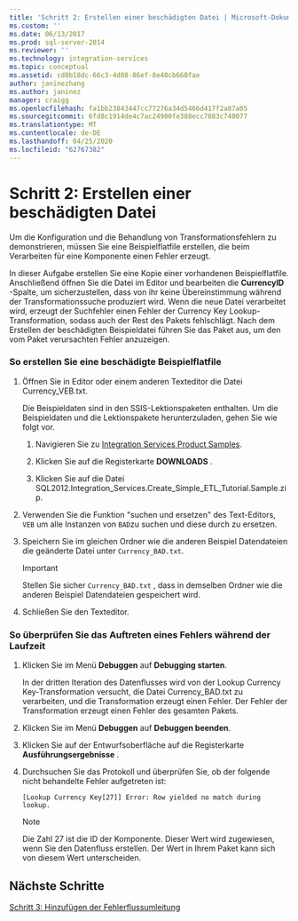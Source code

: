 ```yaml
---
title: 'Schritt 2: Erstellen einer beschädigten Datei | Microsoft-Dokumentation'
ms.custom: ''
ms.date: 06/13/2017
ms.prod: sql-server-2014
ms.reviewer: ''
ms.technology: integration-services
ms.topic: conceptual
ms.assetid: cd0b18dc-66c3-4d88-86ef-8e40cb660fae
author: janinezhang
ms.author: janinez
manager: craigg
ms.openlocfilehash: fa1bb23843447cc77276a34d5466d417f2a87a05
ms.sourcegitcommit: 6fd8c1914de4c7ac24900fe388ecc7883c740077
ms.translationtype: MT
ms.contentlocale: de-DE
ms.lasthandoff: 04/25/2020
ms.locfileid: "62767382"
---
```

# <a name="step-2-creating-a-corrupted-file"></a>Schritt 2: Erstellen einer beschädigten Datei
  Um die Konfiguration und die Behandlung von Transformationsfehlern zu demonstrieren, müssen Sie eine Beispielflatfile erstellen, die beim Verarbeiten für eine Komponente einen Fehler erzeugt.  
  
 In dieser Aufgabe erstellen Sie eine Kopie einer vorhandenen Beispielflatfile. Anschließend öffnen Sie die Datei im Editor und bearbeiten die **CurrencyID** -Spalte, um sicherzustellen, dass von ihr keine Übereinstimmung während der Transformationssuche produziert wird. Wenn die neue Datei verarbeitet wird, erzeugt der Suchfehler einen Fehler der Currency Key Lookup-Transformation, sodass auch der Rest des Pakets fehlschlägt. Nach dem Erstellen der beschädigten Beispieldatei führen Sie das Paket aus, um den vom Paket verursachten Fehler anzuzeigen.  
  
### <a name="to-create-a-corrupted-sample-flat-file"></a>So erstellen Sie eine beschädigte Beispielflatfile  
  
1.  Öffnen Sie in Editor oder einem anderen Texteditor die Datei Currency_VEB.txt.  
  
     Die Beispieldaten sind in den SSIS-Lektionspaketen enthalten. Um die Beispieldaten und die Lektionspakete herunterzuladen, gehen Sie wie folgt vor.  
  
    1.  Navigieren Sie zu [Integration Services Product Samples](https://go.microsoft.com/fwlink/?LinkID=267527).  
  
    2.  Klicken Sie auf die Registerkarte **DOWNLOADS** .  
  
    3.  Klicken Sie auf die Datei SQL2012.Integration_Services.Create_Simple_ETL_Tutorial.Sample.zip.  
  
2.  Verwenden Sie die Funktion "suchen und ersetzen" des Text-Editors, `VEB` um alle Instanzen von `BAD`zu suchen und diese durch zu ersetzen.  
  
3.  Speichern Sie im gleichen Ordner wie die anderen Beispiel Datendateien die geänderte Datei unter `Currency_BAD.txt`.  
  
    > [!IMPORTANT]  
    >  Stellen Sie sicher `Currency_BAD.txt` , dass in demselben Ordner wie die anderen Beispiel Datendateien gespeichert wird.  
  
4.  Schließen Sie den Texteditor.  
  
### <a name="to-verify-that-an-error-will-occur-during-run-time"></a>So überprüfen Sie das Auftreten eines Fehlers während der Laufzeit  
  
1.  Klicken Sie im Menü **Debuggen** auf **Debugging starten**.  
  
     In der dritten Iteration des Datenflusses wird von der Lookup Currency Key-Transformation versucht, die Datei Currency_BAD.txt zu verarbeiten, und die Transformation erzeugt einen Fehler. Der Fehler der Transformation erzeugt einen Fehler des gesamten Pakets.  
  
2.  Klicken Sie im Menü **Debuggen** auf **Debuggen beenden**.  
  
3.  Klicken Sie auf der Entwurfsoberfläche auf die Registerkarte **Ausführungsergebnisse** .  
  
4.  Durchsuchen Sie das Protokoll und überprüfen Sie, ob der folgende nicht behandelte Fehler aufgetreten ist:  
  
     `[Lookup Currency Key[27]] Error: Row yielded no match during lookup.`  
  
    > [!NOTE]  
    >  Die Zahl 27 ist die ID der Komponente. Dieser Wert wird zugewiesen, wenn Sie den Datenfluss erstellen. Der Wert in Ihrem Paket kann sich von diesem Wert unterscheiden.  
  
## <a name="next-steps"></a>Nächste Schritte  
 [Schritt 3: Hinzufügen der Fehlerflussumleitung](lesson-4-3-adding-error-flow-redirection.md)  
  
  
